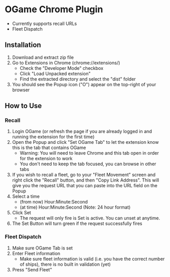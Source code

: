 # OGame Chrome Plugin

- Currently supports recall URLs
- Fleet Dispatch

## Installation

1. Download and extract zip file
2. Go to Extensions in Chrome (chrome://extensions/)
	- Check the "Developer Mode" checkbox
	- Click "Load Unpacked extension"
	- Find the extracted directory and select the "dist" folder
3. You should see the Popup icon ("O") appear on the top-right of your browser

## How to Use

### Recall

1. Login OGame (or refresh the page if you are already logged in and running the extension for the first time)
2. Open the Popup and click "Set OGame Tab" to let the extension know this is the tab that contains OGame
	- Warning: You will need to leave Chrome and this tab open in order for the extension to work
	- You don't need to keep the tab focused, you can browse in other tabs
3. If you wish to recall a fleet, go to your "Fleet Movement" screen and right click the "Recall" button, and then "Copy Link Address". This will give you the request URL that you can paste into the URL field on the Popup
4. Select a time
	- (from now) Hour:Minute:Second
	- (at time) Hour:Minute:Second (Note: 24 hour format)
5. Click Set
	- The request will only fire is Set is active. You can unset at anytime.
6. The Set Button will turn green if the request successfully fires

### Fleet Dispatch

1. Make sure OGame Tab is set
2. Enter Fleet information
	- Make sure fleet information is valid (i.e. you have the correct number of ships), there is no built in validation (yet)
3. Press "Send Fleet"
